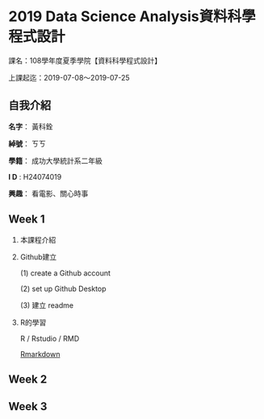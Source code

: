 # 2019 Data Science Analysis資料科學程式設計

課名：108學年度夏季學院【資料科學程式設計】

上課起迄：2019-07-08～2019-07-25

## 自我介紹

**名字**： 黃科銓

**綽號**： ㄎㄎ

**學籍**： 成功大學統計系二年級

**I D** : H24074019

**興趣**： 看電影、關心時事



## Week 1

1. 本課程介紹

2. Github建立
   
   (1) create a Github account

   (2) set up Github Desktop

   (3) 建立 readme

3. R的學習

	R / Rstudio / RMD
	
	[Rmarkdown](https://kevinhuang102888.github.io/kevinhuang/week1/demo.html)

## Week 2

## Week 3





